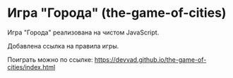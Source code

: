 # Игра "Города" (the-game-of-cities)
Игра "Города" реализована на чистом JavaScript.

Добавлена ссылка на правила игры.

Поиграть можно по ссылке: https://devvad.github.io/the-game-of-cities/index.html
